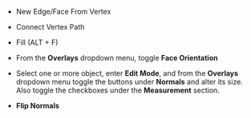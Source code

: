 - New Edge/Face From Vertex
- Connect Vertex Path
- Fill (ALT + F)

- From the **Overlays** dropdown menu, toggle **Face Orientation**
- Select one or more object, enter **Edit Mode**, and from the **Overlays** dropdown menu toggle the buttons under **Normals** and alter its size. Also toggle the checkboxes under the **Measurement** section.

- **Flip Normals** 